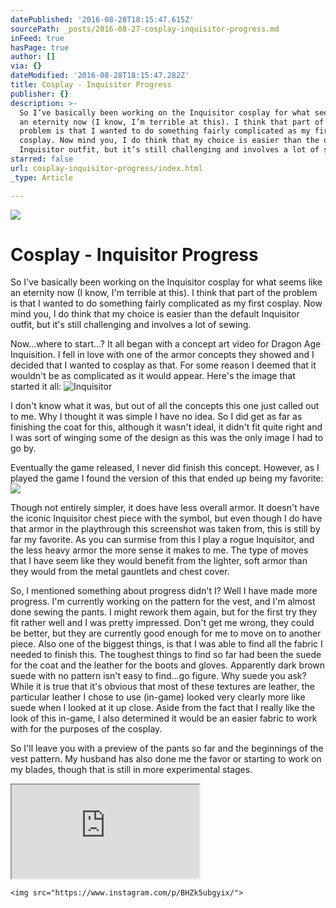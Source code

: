 ```yaml
---
datePublished: '2016-08-28T18:15:47.615Z'
sourcePath: _posts/2016-08-27-cosplay-inquisitor-progress.md
inFeed: true
hasPage: true
author: []
via: {}
dateModified: '2016-08-28T18:15:47.282Z'
title: Cosplay - Inquisitor Progress
publisher: {}
description: >-
  So I’ve basically been working on the Inquisitor cosplay for what seems like
  an eternity now (I know, I’m terrible at this). I think that part of the
  problem is that I wanted to do something fairly complicated as my first
  cosplay. Now mind you, I do think that my choice is easier than the default
  Inquisitor outfit, but it’s still challenging and involves a lot of sewing.
starred: false
url: cosplay-inquisitor-progress/index.html
_type: Article

---
```

![](https://the-grid-user-content.s3-us-west-2.amazonaws.com/3f509e93-1808-4866-951b-988aa9d619fe.jpg)

# Cosplay - Inquisitor Progress

So I've basically been working on the Inquisitor cosplay for what seems like an eternity now (I know, I'm terrible at this). I think that part of the problem is that I wanted to do something fairly complicated as my first cosplay. Now mind you, I do think that my choice is easier than the default Inquisitor outfit, but it's still challenging and involves a lot of sewing.

Now...where to start...? It all began with a concept art video for Dragon Age Inquisition. I fell in love with one of the armor concepts they showed and I decided that I wanted to cosplay as that. For some reason I deemed that it wouldn't be as complicated as it would appear. Here's the image that started it all:
![Inquisitor](https://the-grid-user-content.s3-us-west-2.amazonaws.com/8ef836d0-96cf-48c7-8748-921ce87fd7bd.jpg)

I don't know what it was, but out of all the concepts this one just called out to me. Why I thought it was simple I have no idea. So I did get as far as finishing the coat for this, although it wasn't ideal, it didn't fit quite right and I was sort of winging some of the design as this was the only image I had to go by.

Eventually the game released, I never did finish this concept. However, as I played the game I found the version of this that ended up being my favorite:
![](https://the-grid-user-content.s3-us-west-2.amazonaws.com/590686e2-166d-4936-b5f7-5fadd29d8ce3.png)

Though not entirely simpler, it does have less overall armor. It doesn't have the iconic Inquisitor chest piece with the symbol, but even though I do have that armor in the playthrough this screenshot was taken from, this is still by far my favorite. As you can surmise from this I play a rogue Inquisitor, and the less heavy armor the more sense it makes to me. The type of moves that I have seem like they would benefit from the lighter, soft armor than they would from the metal gauntlets and chest cover.

So, I mentioned something about progress didn't I? Well I have made more progress. I'm currently working on the pattern for the vest, and I'm almost done sewing the pants. I might rework them again, but for the first try they fit rather well and I was pretty impressed. Don't get me wrong, they could be better, but they are currently good enough for me to move on to another piece. Also one of the biggest things, is that I was able to find all the fabric I needed to finish this. The toughest things to find so far had been the suede for the coat and the leather for the boots and gloves. Apparently dark brown suede with no pattern isn't easy to find...go figure. Why suede you ask? While it is true that it's obvious that most of these textures are leather, the particular leather I chose to use (in-game) looked very clearly more like suede when I looked at it up close. Aside from the fact that I really like the look of this in-game, I also determined it would be an easier fabric to work with for the purposes of the cosplay.

So I'll leave you with a preview of the pants so far and the beginnings of the vest pattern. My husband has also done me the favor or starting to work on my blades, though that is still in more experimental stages.

<iframe src="https://the-grid.github.io/ed-userhtml/?g=eJytVVtzokgUft9f0cXUVCWVEC5qREysVURjEmOiojEvUw000BFo7G4E_PULOGayk6192YUq6POd5ly_09zYIXG2u5RwBJwQMnYr4Jhx6FMYiRFyMRSACzkUK9SnkbhHlGES3wptATBehOhWADZ0tj4laezq30ajURfYhLqI6vJpJVLo4pTpjSSvoFxkAXRJpstABkqSl0_q2_BMvqzvq9b55RFX5K9KpXXeBRGkPo71alMl5GKGXR7o1y2tAhLoujj2K_9HvNO5arRb30-imCF7i7nowNA5U2T5OxCBmuTnJ_0XXOjduHh_yvdkvvIl9MBn1d9LoVV3F4Q4RmKAsB_wKqRj7CInid6UP4fbkq9Kl-UOjnIuwhD7se6gmCN6CqyK6d9cpjQ8q7ql4wj6SEpiv2tDhq6bl3g1mM0z-WHsk355PS2swLT8cmVklcyM_rR6J-sdOVSLwdgdLC2z338cPxtSHgxeKnR0sLau0X9oz-5m2wqYWmZuzZ3D9PDsNTod71W5sKNWdNh0antDvLDmg9Xw_XH_9mqbbOob5qIlPWsS74zS-cqYR1a7cb8OD4T5i8nkzZob70SC7oX5cn8_aN7ttcGIX0yGyQsxciV7ny0GoyBQXxnLzckmbqThRLqePs2RKbetyfre3GuWOVsPF5r2uOm0t7tiGeL7hweebgY2TfvFKmhlszv8GiW4laGWZm5lVXMOWZG-uI8Pz2NlsLWbT_H0YoX6sXe3i5Vt82L8vLxOxy_OPlUDdbZKJ57kr61RUWiztZm4xdsCNuDK2CUrstof3t7U1TKO1czSdofV-3CI-KwjjxdFJ1o97ri_WRRqQ5nmdHM9Uf3x7p0uN_Kj5uVG7hkDO1hTttlUxe2b4Wi5XaQvkWGU3HQxS0JY6PXEdsFPQjWbxxGo50EGMOUEiEcwIQzzclZ1ikLI8R6VzCpJJ6pqpT0yqt5Z0lsqGXV6Jh_UckhIqP7N6Tia43aBR2IuejDCYaH3KYbhJYMxExmi2PupZfiAdKV2_5n2SvtXlKJNOCfRb6NQDy4pTxcvLA-GALsuin-NhlafA7WRfxiOGvr4FoUhThhmZYoB5khkCXSQHpOMwqRKFYKAIu9WCDhPmC5JWZZdfZx5Vw6JpEQa3L1tW6ntFziXhP-nHEe5slTGQiMY_oSyY4VO2Neq1dm5yCEU1t2MSYy6AuBl7RC_FX7YIYy3Qq8PkoCUzS-7zpEL7AKYCXbAEyF2iDg4-xOVYnyUzm8k2AMkBjccR-gjv__Y3_pPgSqLt4IqK9ei3BblxlJR9UZHV7ULWdZlWejdpyFoXIJqB4ActEotjMDzcHkjVd-WLEw--Pjr79T744Y5FCccQFbEDnCRhyhg1Dk2suxjORzcK6v4WzNR_MNaSCiykcuu3lnF9aOh3l-h71TJ" style=""></iframe>

    <img src="https://www.instagram.com/p/BHZk5ubgyix/">